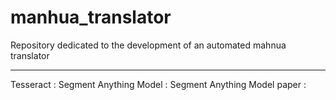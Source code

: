 # manhua_translator
Repository dedicated to the development of an automated mahnua translator


<hr>
Tesseract : 
Segment Anything Model : 
Segment Anything Model paper : 

